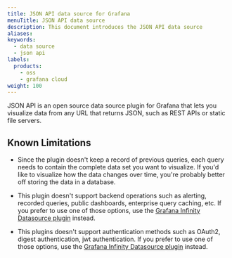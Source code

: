 ```yaml
---
title: JSON API data source for Grafana
menuTitle: JSON API data source
description: This document introduces the JSON API data source
aliases:
keywords:
  - data source
  - json api
labels:
  products:
    - oss
    - grafana cloud
weight: 100
---
```


JSON API is an open source data source plugin for Grafana that lets you visualize data from any URL that returns JSON, such as REST APIs or static file servers.

## Known Limitations

* Since the plugin doesn't keep a record of previous queries, each query needs to contain the complete data set you want to visualize. If you'd like to visualize how the data changes over time, you're probably better off storing the data in a database.

* This plugin doesn't support backend operations such as alerting, recorded queries, public dashboards, enterprise query caching, etc. If you prefer to use one of those options, use the [Grafana Infinity Datasource plugin](https://grafana.com/grafana/plugins/yesoreyeram-infinity-datasource/) instead.

* This plugins doesn't support authentication methods such as OAuth2, digest authentication, jwt authentication. If you prefer to use one of those options, use the [Grafana Infinity Datasource plugin](https://grafana.com/grafana/plugins/yesoreyeram-infinity-datasource/) instead.
